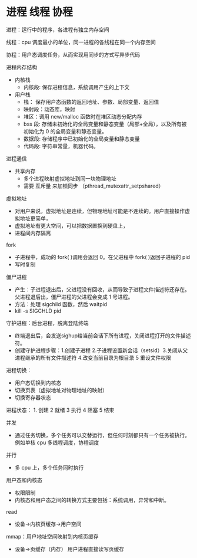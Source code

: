# 进程 线程 协程

进程：运行中的程序，各进程有独立内存空间

线程：cpu 调度最小的单位，同一进程的各线程在同一个内存空间

协程：用户态调度任务，从而实现用同步的方式写异步代码

进程内存结构
- 内核栈
  - 内核段: 保存进程信息，系统调用产生的上下文
- 用户栈
  - 栈： 保存用户态函数的返回地址、参数、局部变量、返回值
  - 映射段：动态库，映射
  - 堆区：调用 new/malloc 函数时在堆区动态分配内存
  - bss 段: 存储未初始化的全局变量和静态变量（局部+全局），以及所有被初始化为 0 的全局变量和静态变量。
  - 数据段: 存储程序中已初始化的全局变量和静态变量
  - 代码段: 字符串常量，机器代码。

进程通信

- 共享内存
  - 多个进程映射虚拟地址到同一块物理地址
  - 需要 互斥量 来加锁同步 （pthread_mutexattr_setpshared）

虚拟地址

- 对用户来说，虚拟地址是连续，但物理地址可能是不连续的。用户直接操作虚拟地址更简单，
- 虚拟地址有更大空间，可以把数据置换到硬盘上，
- 进程间内存隔离

fork

- 子进程中，成功的 fork( )调用会返回 0。在父进程中 fork( )返回子进程的 pid
- 写时复制

僵尸进程

- 产生：子进程退出后，父进程没有回收，从而导致子进程文件描述符还存在。父进程退后出，僵尸进程的父进程会变成 1 号进程。
- 方法：处理 sigchild 函数，然后 waitpid
- kill -s SIGCHLD pid

守护进程：后台进程，脱离登陆终端
- 终端退出后，会发送sighup给当前会话下所有进程，关闭进程打开的文件描述符。 
- 创建守护进程步骤：1.创建子进程 2.子进程设置新会话（setsid）3.关闭从父进程继承的所有文件描述符 4.改变当前目录为根目录 5 重设文件权限

进程切换：

- 用户态切换到内核态
- 切换页表（虚拟地址对物理地址的映射）
- 切换寄存器状态

进程状态： 1. 创建 2 就绪 3 执行 4 阻塞 5 结束

并发

- 通过任务切换，多个任务可以交替运行，但任何时刻都只有一个任务被执行。例如单核 cpu 多线程调度，协程调度

并行

- 多 cpu 上，多个任务同时执行

用户态和内核态

- 权限限制
- 内核态和用户态之间的转换方式主要包括：系统调用，异常和中断。

read

- 设备->内核页缓存->用户空间

mmap：用户地址空间映射到内核页缓存
- 设备->页缓存（内存） 用户进程直接读写页缓存

